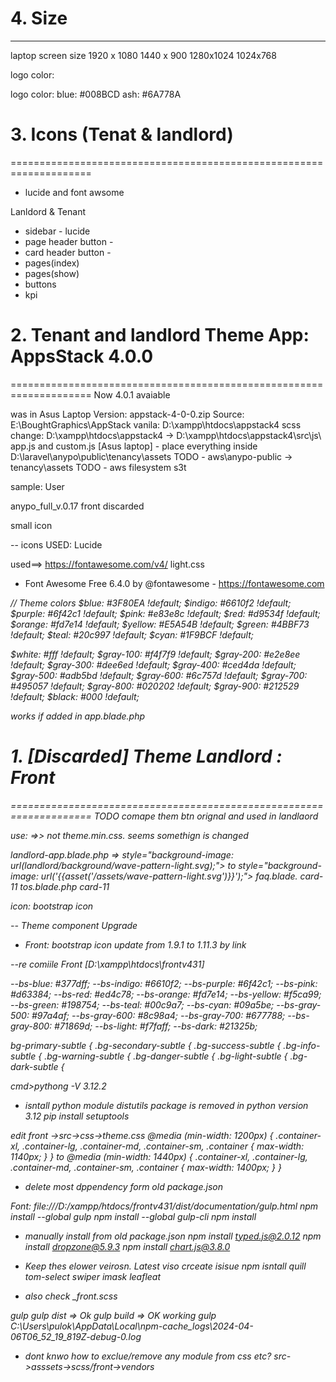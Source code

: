 

# 4. Size 
-------------------------------------------------------------------------------------------------
laptop screen size
1920 x 1080
1440 x 900
1280x1024
1024x768

logo color:

logo color:
blue: #008BCD
ash: #6A778A

# 3. Icons (Tenat & landlord) 
====================================================================
- lucide and font awsome

Lanldord & Tenant
- sidebar - lucide
- page header button - <i class="fas fa-plus"></i>
- card header button - <i class="fas fa-edit"></i>
- pages(index)
- pages(show)
- buttons
- kpi 			<i class="align-middle" data-lucide="activity"></i>

# 2. Tenant and landlord Theme App: AppsStack 4.0.0 
====================================================================
Now 4.0.1 avaiable

was in Asus Laptop
Version: appstack-4-0-0.zip
Source: E:\BoughtGraphics\AppStack
vanila: D:\xampp\htdocs\appstack4
scss change: D:\xampp\htdocs\appstack4
  -> D:\xampp\htdocs\appstack4\src\js\ app.js and custom.js  [Asus laptop]
	- place everything inside D:\laravel\anypo\public\tenancy\assets TODO
	- aws\anypo-public -> tenancy\assets TODO
	- aws filesystem s3t

sample: User

anypo_full_v.0.17 front discarded

small icon
<span data-feather="home" class="feather-sm me-1"></span>

-- icons
USED: Lucide
<i data-lucide="download"></i>

used==> https://fontawesome.com/v4/
light.css
* Font Awesome Free 6.4.0 by @fontawesome - https://fontawesome.com
<i class="fa-regular fa-square-plus">
<i class="fa-regular fa-rectangle-list"></i>


// Theme colors
$blue: 			#3F80EA !default;
$indigo:	 	#6610f2 !default;
$purple: 		#6f42c1 !default;
$pink:		 	#e83e8c !default;
$red: 			#d9534f !default;
$orange: 		#fd7e14 !default;
$yellow: 		#E5A54B !default;
$green: 		#4BBF73 !default;
$teal: 			#20c997 !default;
$cyan: 			#1F9BCF !default;

$white: #fff !default;
$gray-100: #f4f7f9 !default;
$gray-200: #e2e8ee !default;
$gray-300: #dee6ed !default;
$gray-400: #ced4da !default;
$gray-500: #adb5bd !default;
$gray-600: #6c757d !default;
$gray-700: #495057 !default;
$gray-800: #020202 !default;
$gray-900: #212529 !default;
$black: #000 !default;

<link rel="stylesheet" href="https://cdn.jsdelivr.net/npm/bootstrap-icons@1.11.3/font/bootstrap-icons.min.css">
works if added in app.blade.php

# 1. [Discarded] Theme Landlord : Front 
====================================================================
TODO comape them btn orignal and used in landlaord

use: <link rel="stylesheet" href="{{ asset('/assets/css/theme.css') }}">
=>> not theme.min.css. seems somethign is changed

landlord-app.blade.php => style="background-image: url(landlord/background/wave-pattern-light.svg);">
			to style="background-image: url('{{asset('/assets/wave-pattern-light.svg')}}');">
faq.blade. card-11
tos.blade.php card-11

icon: bootstrap icon	 <i class="bi bi-eye" style="font-size: 1.3rem;"></i>

-- Theme component Upgrade
- Front: bootstrap icon update from 1.9.1 to 1.11.3 by link

--re comiile Front [D:\xampp\htdocs\frontv431]

  --bs-blue: #377dff;
  --bs-indigo: #6610f2;
  --bs-purple: #6f42c1;
  --bs-pink: #d63384;
  --bs-red: #ed4c78;
  --bs-orange: #fd7e14;
  --bs-yellow: #f5ca99;
  --bs-green: #198754;
  --bs-teal: #00c9a7;
  --bs-cyan: #09a5be;
  --bs-gray-500: #97a4af;
  --bs-gray-600: #8c98a4;
  --bs-gray-700: #677788;
  --bs-gray-800: #71869d;
--bs-light: #f7faff;
  --bs-dark: #21325b;

bg-primary-subtle {
.bg-secondary-subtle {
.bg-success-subtle {
.bg-info-subtle {
.bg-warning-subtle {
.bg-danger-subtle {
.bg-light-subtle {
.bg-dark-subtle {


cmd>pythong -V
3.12.2

- isntall python module
distutils package is removed in python version 3.12
pip install setuptools

edit front ->src->css->theme.css
@media (min-width: 1200px) {
  .container-xl, .container-lg, .container-md, .container-sm, .container {
  max-width: 1140px;
  }
}
to 
@media (min-width: 1440px) {
  .container-xl, .container-lg, .container-md, .container-sm, .container {
  max-width: 1400px;
  }
}

- delete most dppendency form old package.json

Font: file:///D:/xampp/htdocs/frontv431/dist/documentation/gulp.html
npm install --global gulp
npm install --global gulp-cli
npm install 

- manually  install from old package.json
npm  install typed.js@2.0.12
npm  install dropzone@5.9.3
npm  install  chart.js@3.8.0

- Keep thes elower veirosn. Latest viso crceate isisue
npm isntall 
quill
tom-select
swiper
imask
leafleat

- also check _front.scss

gulp
gulp dist	=> Ok
gulp build	=> OK
working
gulp
C:\Users\pulok\AppData\Local\npm-cache\_logs\2024-04-06T06_52_19_819Z-debug-0.log

- dont knwo how to exclue/remove any module from css etc?
src->asssets->scss/front->vendors

